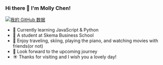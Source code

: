 ### Hi there 👋 I'm Molly Chen!
[![我的 GitHub 数据](https://github-readme-stats.vercel.app/api?username=Siichen)](https://siichen.github.io/Personal-Page/Si's%20Page.html)

- 🔭 Currently learning JavaScript & Python
- 🌱 A student at Skema Business School
- 👯 Enjoy traveling, skiing, playing the piano, and watching movies with friends(or not)
- 🌊 Look forward to the upcoming journey
- ☀ Thanks for visiting and I wish you a lovely day!
